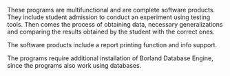 These programs are multifunctional and are complete software products.
They include student admission to conduct an experiment using testing tools. Then comes the process of obtaining data, necessary generalizations and comparing the results obtained by the student with the correct ones.

The software products include a report printing function and info support.

The programs require additional installation of Borland Database Engine, since the programs also work using databases.

